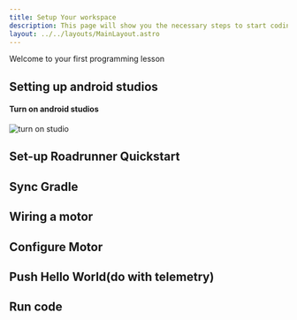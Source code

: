 ```yaml
---
title: Setup Your workspace
description: This page will show you the necessary steps to start coding your FTC robot.
layout: ../../layouts/MainLayout.astro
---
```

Welcome to your first programming lesson
## Setting up android studios
#### Turn on android studios
![turn on studio](https://i.ibb.co/mbbywMk/windows-Shortcut.png)

## Set-up Roadrunner Quickstart
## Sync Gradle
## Wiring a motor
## Configure Motor
## Push Hello World(do with telemetry)
## Run code
